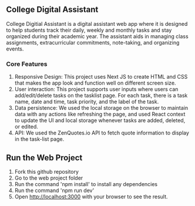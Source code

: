 
## College Digital Assistant

College Digitial Assistant is a digital assistant web app where it is designed to help students track their daily, weekly and monthly tasks and stay organized during their academic year. The assistant aids in managing class assignments, extracurricular commitments, note-taking, and organizing events.

### Core Features
1. Responsive Design: This project uses Next JS to create HTML and CSS that makes the app look and function well on different screen size. 
2. User interaction: This project supports user inputs where users can add/edit/delete tasks on the tasklist page. For each task, there is a task name, date and time, task priority, and the label of the task. 
3. Data persistence: We used the local storage on the browser to maintain data with any actions like refreshing the page, and used React context to update the UI and local storage whenever tasks are added, deleted, or edited.  
4. API: We used the ZenQuotes.io API to fetch quote information to display in the task-list page.

## Run the Web Project

1. Fork this github repository
2. Go to the web project folder
3. Run the command 'npm install' to install any dependencies
4. Run the command 'npm run dev'
5. Open [http://localhost:3000](http://localhost:3000) with your browser to see the result.
